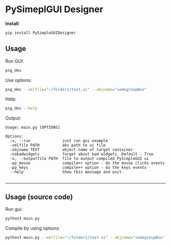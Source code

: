 # PySimeplGUI Designer

**Install**:
```bash
pip install PySimpleGUIDesigner
```

## Usage
Run GUI:
```bash
psg_des
```

Use options:
```bash
psg_des --xmlfile="~/folder1/test.ui" --objname="somegroupBox"
```

Help:
```bash
psg_des --help
```
Output:
```
Usage: main.py [OPTIONS]

Options:
  -x, --run              just run gui example
  -xmlfile PATH          abs path to ui file
  -objname TEXT          object name of target container
  -nobadwidgets          forget about bad widgets. Default - True
  -o, --outputfile PATH  file to output compiled PySimpleGUI ui
  -pp_mouse              compile++ option - do the mouse clicks events
  -pp_keys               compile++ option - do the keys events
  --help                 Show this message and exit.


```
---
## Usage (source code)

Run gui:
```bash
python3 main.py
```

Compile by using options:
```bash
python3 main.py --xmlfile="~/folder1/test.ui" --objname="somegroupBox"
```
